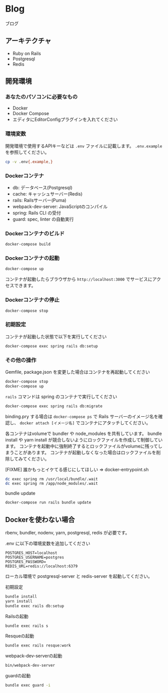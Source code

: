 # Blog

ブログ

## アーキテクチャ

- Ruby on Rails
- Postgresql
- Redis

## 開発環境

### あなたのパソコンに必要なもの

- Docker
- Docker Compose
- エディタにEditorConfigプラグインを入れてください

### 環境変数
開発環境で使用するAPIキーなどは `.env` ファイルに記載します。
`.env.example` を参照してください。

```bash
cp -v .env{.example,}
```

### Dockerコンテナ

- db: データベース(Postgresql)
- cache: キャッシュサーバー(Redis)
- rails: Railsサーバー(Puma)
- webpack-dev-server: JavaScriptのコンパイル
- spring: Rails CLI の受付
- guard: spec, linter の自動実行

### Dockerコンテナのビルド

```bash
docker-compose build
```

### Dockerコンテナの起動

```bash
docker-compose up
```

コンテナが起動したらブラウザから `http://localhost:3000` でサービスにアクセスできます。

### Dockerコンテナの停止

```bash
docker-compose stop
```

### 初期設定

コンテナが起動した状態で以下を実行してください

```bash
docker-compose exec spring rails db:setup
```

### その他の操作

Gemfile, package.json を変更した場合はコンテナを再起動してください

```bash
docker-compose stop
docker-compose up
```

`rails` コマンドは spring のコンテナで実行してください

```bash
docker-compose exec spring rails db:migrate
```

binding.pry する場合は `docker-compose ps` で Rails サーバーのイメージ名を確認し、 `docker attach [イメージ名]` でコンテナにアタッチしてください。

各コンテナはvolumeで bundler や node_modules を共有しています。
bundle install や yarn install が競合しないようにロックファイルを作成して制御しています。
コンテナを起動中に強制終了するとロックファイルがvolumeに残ってしまうことがあります。
コンテナが起動しなくなった場合はロックファイルを削除してみてください。

[FIXME] 誰かもっとイケてる感じにしてほしい => docker-entrypoint.sh

```bash
dc exec spring rm /usr/local/bundle/.wait
dc exec spring rm /app/node_modules/.wait
```

bundle update

```bash
docker-compose run rails bundle update
```

## Dockerを使わない場合

rbenv, bundler, nodenv, yarn, postgresql, redis が必要です。


.env に以下の環境変数を追加してください

```
POSTGRES_HOST=localhost
POSTGRES_USERNAME=postgres
POSTGRES_PASSWORD=
REDIS_URL=redis://localhost:6379
```

ローカル環境で postgresql-server と redis-server を起動してください。

初期設定
```bash
bundle install
yarn install
bundle exec rails db:setup
```

Railsの起動

```bash
bundle exec rails s
```

Resqueの起動

```bash
bundle exec rails resque:work
```

webpack-dev-serverの起動

```bash
bin/webpack-dev-server
```

guardの起動

```bash
bundle exec guard -i
```

